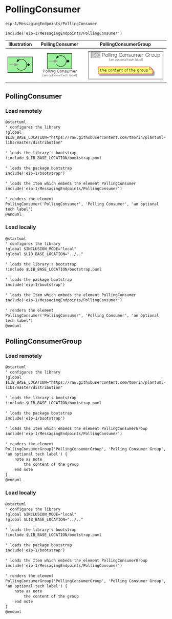 # PollingConsumer


```text
eip-1/MessagingEndpoints/PollingConsumer
```

```text
include('eip-1/MessagingEndpoints/PollingConsumer')
```



| Illustration | PollingConsumer | PollingConsumerGroup |
| :---: | :---: | :---: |
| ![illustration for Illustration](../../eip-1/MessagingEndpoints/PollingConsumer.png) | ![illustration for PollingConsumer](../../eip-1/MessagingEndpoints/PollingConsumer.Local.png) | ![illustration for PollingConsumerGroup](../../eip-1/MessagingEndpoints/PollingConsumerGroup.Local.png) |




## PollingConsumer

### Load remotely
```plantuml
@startuml
' configures the library
!global $LIB_BASE_LOCATION="https://raw.githubusercontent.com/tmorin/plantuml-libs/master/distribution"

' loads the library's bootstrap
!include $LIB_BASE_LOCATION/bootstrap.puml

' loads the package bootstrap
include('eip-1/bootstrap')

' loads the Item which embeds the element PollingConsumer
include('eip-1/MessagingEndpoints/PollingConsumer')

' renders the element
PollingConsumer('PollingConsumer', 'Polling Consumer', 'an optional tech label')
@enduml
```

### Load locally
```plantuml
@startuml
' configures the library
!global $INCLUSION_MODE="local"
!global $LIB_BASE_LOCATION="../.."

' loads the library's bootstrap
!include $LIB_BASE_LOCATION/bootstrap.puml

' loads the package bootstrap
include('eip-1/bootstrap')

' loads the Item which embeds the element PollingConsumer
include('eip-1/MessagingEndpoints/PollingConsumer')

' renders the element
PollingConsumer('PollingConsumer', 'Polling Consumer', 'an optional tech label')
@enduml
```

## PollingConsumerGroup

### Load remotely
```plantuml
@startuml
' configures the library
!global $LIB_BASE_LOCATION="https://raw.githubusercontent.com/tmorin/plantuml-libs/master/distribution"

' loads the library's bootstrap
!include $LIB_BASE_LOCATION/bootstrap.puml

' loads the package bootstrap
include('eip-1/bootstrap')

' loads the Item which embeds the element PollingConsumerGroup
include('eip-1/MessagingEndpoints/PollingConsumer')

' renders the element
PollingConsumerGroup('PollingConsumerGroup', 'Polling Consumer Group', 'an optional tech label') {
    note as note
        the content of the group
    end note
}
@enduml
```

### Load locally
```plantuml
@startuml
' configures the library
!global $INCLUSION_MODE="local"
!global $LIB_BASE_LOCATION="../.."

' loads the library's bootstrap
!include $LIB_BASE_LOCATION/bootstrap.puml

' loads the package bootstrap
include('eip-1/bootstrap')

' loads the Item which embeds the element PollingConsumerGroup
include('eip-1/MessagingEndpoints/PollingConsumer')

' renders the element
PollingConsumerGroup('PollingConsumerGroup', 'Polling Consumer Group', 'an optional tech label') {
    note as note
        the content of the group
    end note
}
@enduml
```

